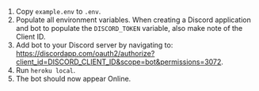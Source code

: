 1. Copy `example.env` to `.env`.
2. Populate all environment variables. When creating a Discord application and bot to populate the `DISCORD_TOKEN` variable, also make note of the Client ID.
3. Add bot to your Discord server by navigating to: https://discordapp.com/oauth2/authorize?client_id=DISCORD_CLIENT_ID&scope=bot&permissions=3072.
4. Run `heroku local`.
5. The bot should now appear Online.
